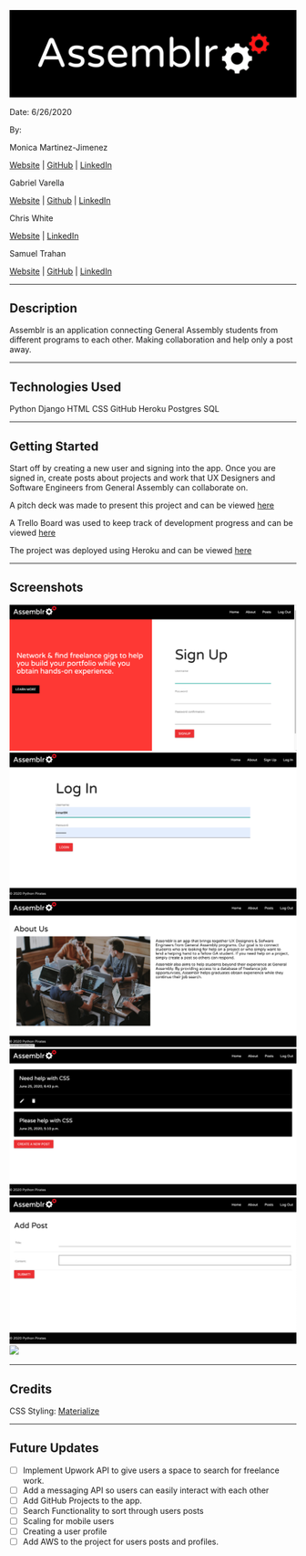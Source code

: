 ![](main_app/static/images/assemblr-banner.png)

Date: 6/26/2020

By:

Monica Martinez-Jimenez

[Website]() | [GitHub](https://github.com/monicamartinez64) | [LinkedIn](https://www.linkedin.com/in/monicamj/)

Gabriel Varella

[Website]() | [Github](https://github.com/GabiVarella) | [LinkedIn](https://www.linkedin.com/in/gabriel-varella-08a308184/)

Chris White

[Website]() | [LinkedIn](https://www.linkedin.com/in/chrischromadev/)

Samuel Trahan

[Website](samueltrahan.com) | [GitHub](https://github.com/samueltrahan) | [LinkedIn](https://www.linkedin.com/in/samueltrahan/)

---

## Description

Assemblr is an application connecting General Assembly students from different programs to each other. Making collaboration and help only a post away.

---

## Technologies Used

Python
Django
HTML
CSS
GitHub
Heroku
Postgres
SQL

---

## Getting Started

Start off by creating a new user and signing into the app. Once you are signed in, create posts about projects and work that UX Designers and Software Engineers from General Assembly can collaborate on.

A pitch deck was made to present this project and can be viewed [here](https://docs.google.com/presentation/d/1Zmg2Hqge2GfSgzLvz43N6uXpsD1Ik5zn6Eb2PQG6bp8/edit?usp=sharing)

A Trello Board was used to keep track of development progress and can be viewed [here](https://trello.com/b/3SzsXMa7/assemblr)

The project was deployed using Heroku and can be viewed [here](https://asmblr.herokuapp.com/)

---

## Screenshots

![](main_app/static/images/Home.png)
![](main_app/static/images/Login.png)
![](main_app/static/images/About.png)
![](main_app/static/images/ViewPosts.png)
![](main_app/static/images/NewPost.png)
![](main_app/static/images/PostDelete.png)

---

## Credits

CSS Styling: [Materialize](https://materializecss.com/)

---

## Future Updates

- [ ] Implement Upwork API to give users a space to search for freelance work.
- [ ] Add a messaging API so users can easily interact with each other
- [ ] Add GitHub Projects to the app.
- [ ] Search Functionality to sort through users posts
- [ ] Scaling for mobile users
- [ ] Creating a user profile
- [ ] Add AWS to the project for users posts and profiles.
